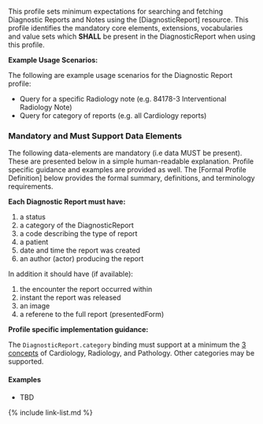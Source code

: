 ﻿
This profile sets minimum expectations for searching and fetching Diagnostic Reports and Notes using the [DiagnosticReport] resource. This profile identifies the mandatory core elements, extensions, vocabularies and value sets which **SHALL** be present in the DiagnosticReport when using this profile.

**Example Usage Scenarios:**

The following are example usage scenarios for the Diagnostic Report profile:

-   Query for a specific Radiology note (e.g. 84178-3 Interventional Radiology Note)
-   Query for category of reports (e.g. all Cardiology reports)


### Mandatory and Must Support Data Elements

The following data-elements are mandatory (i.e data MUST be present). These are presented below in a simple human-readable explanation. Profile specific guidance and examples are provided as well. The [Formal Profile Definition] below provides the  formal summary, definitions, and  terminology requirements.  

**Each Diagnostic Report must have:**

1.  a status
1.  a category of the DiagnosticReport
1.  a code describing the type of report
1.  a patient
1.  date and time the report was created
1.  an author (actor) producing the report

In addition it should have (if available):

1.  the encounter the report occurred within
1.  instant the report was released
1.  an image
1.  a referene to the full report (presentedForm)


**Profile specific implementation guidance:**

The `DiagnosticReport.category` binding must support at a minimum the [3 concepts](http://hl7.org/fhir/us/core/ValueSet/us-core-diagnosticreport-category) of Cardiology, Radiology, and Pathology. Other categories may be supported.


#### Examples

- TBD

{% include link-list.md %}
